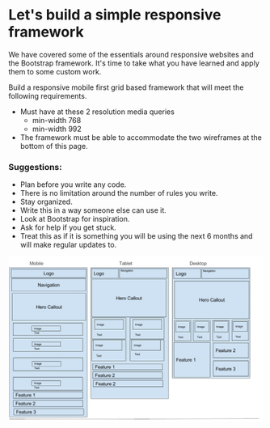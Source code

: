 # Let's build a simple responsive framework

We have covered some of the essentials around responsive websites and the Bootstrap framework.  It's time to take what you have learned and apply them to some custom work.

Build a responsive mobile first grid based framework that will meet the following requirements.
- Must have at these 2 resolution media queries 
  - min-width 768
  - min-width 992
- The framework must be able to accommodate the  two wireframes at the bottom of this page.


### Suggestions:
- Plan before you write any code.
- There is no limitation around the number of rules you write.
- Stay organized.
- Write this in a way someone else can use it.
- Look at Bootstrap for inspiration.
- Ask for help if you get stuck.
- Treat this as if it is something you will be using the next 6 months and will make regular updates to.

![scenario1](generic-site.jpg)
